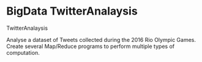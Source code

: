 # BigData TwitterAnalaysis
 
TwitterAnalaysis 

Analyse a dataset of Tweets collected during the 2016 Rio Olympic Games. Create several Map/Reduce programs to perform multiple types of computation.

